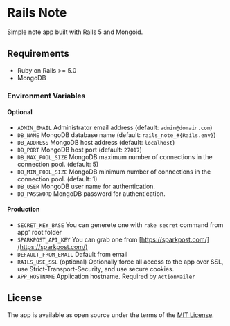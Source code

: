 # Rails Note

Simple note app built with Rails 5 and Mongoid.

## Requirements

* Ruby on Rails >= 5.0
* MongoDB

### Environment Variables

#### Optional

* `ADMIN_EMAIL` Administrator email address (default: `admin@domain.com`)
* `DB_NAME` MongoDB database name (default: `rails_note_#{Rails.env}`)
* `DB_ADDRESS` MongoDB host address (default: `localhost`)
* `DB_PORT` MongoDB host port (default: `27017`)
* `DB_MAX_POOL_SIZE` MongoDB maximum number of connections in the connection pool. (default: 5)
* `DB_MIN_POOL_SIZE` MongoDB minimum number of connections in the connection pool. (default: 1)
* `DB_USER` MongoDB user name for authentication.
* `DB_PASSWORD` MongoDB password for authentication.

#### Production

* `SECRET_KEY_BASE` You can generete one with `rake secret` command from app' root folder
* `SPARKPOST_API_KEY` You can grab one from [https://sparkpost.com/](https://sparkpost.com/)
* `DEFAULT_FROM_EMAIL` Dafault from email
* `RAILS_USE_SSL` (optional) Optionally force all access to the app over SSL, use Strict-Transport-Security, and use secure cookies.
* `APP_HOSTNAME` Application hostname. Required by `ActionMailer`
## License

The app is available as open source under the terms of the [MIT License](http://opensource.org/licenses/MIT).
